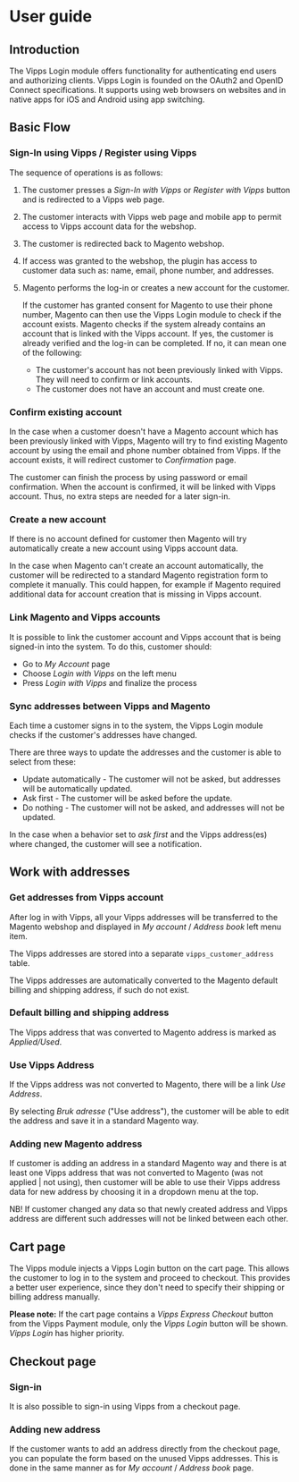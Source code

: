 <!-- START_METADATA
---
title: Login for Magento user guide
sidebar_label: User guide
sidebar_position: 30
hide_table_of_contents: true
pagination_next: null
pagination_prev: null
---
END_METADATA -->

# User guide

## Introduction

The Vipps Login module offers functionality for authenticating end users and authorizing clients.
Vipps Login is founded on the OAuth2 and OpenID Connect specifications.
It supports using web browsers on websites and in native apps for iOS and Android using app switching.

## Basic Flow

### Sign-In using Vipps / Register using Vipps

The sequence of operations is as follows:

1. The customer presses a *Sign-In with Vipps* or *Register with Vipps* button and is redirected to a Vipps web page.
1. The customer interacts with Vipps web page and mobile app to permit access to Vipps account data for the webshop.
1. The customer is redirected back to Magento webshop.
1. If access was granted to the webshop, the plugin has access to customer data such as: name, email, phone number, and addresses.
1. Magento performs the log-in or creates a new account for the customer.

    If the customer has granted consent for Magento to use their phone number, Magento can then use the Vipps Login module to check if the account exists.
    Magento checks if the system already contains an account that is linked with the Vipps account. If yes, the customer is already verified and the log-in can be completed.
    If no, it can mean one of the following:

    * The customer's account has not been previously linked with Vipps. They will need to confirm or link accounts.
    * The customer does not have an account and must create one.

### Confirm existing account

In the case when a customer doesn't have a Magento account which has been previously linked with Vipps,
Magento will try to find existing Magento account by using the email and phone number obtained from Vipps.
If the account exists, it will redirect customer to *Confirmation* page.

The customer can finish the process by using password or email confirmation.
When the account is confirmed, it will be linked with Vipps account. Thus, no extra steps are needed for a later sign-in.

<!--![Confirmation page](docs/images/confirmation.png)-->

### Create a new account

If there is no account defined for customer then Magento will try automatically create a new account using Vipps account data.

In the case when Magento can't create an account automatically, the customer will be redirected to a standard Magento registration form to complete it manually.
This could happen, for example if Magento required additional data for account creation that is missing in Vipps account.

### Link Magento and Vipps accounts

It is possible to link the customer account and Vipps account that is being signed-in into the system.
To do this, customer should:

 - Go to *My Account* page
 - Choose *Login with Vipps* on the left menu
 - Press *Login with Vipps* and finalize the process

<!--![Log in with Vipps](account-login-with-vipps.png)-->

### Sync addresses between Vipps and Magento

Each time a customer signs in to the system, the Vipps Login module checks if the customer's addresses have changed.

There are three ways to update the addresses and the customer is able to select from these:

 - Update automatically - The customer will not be asked, but addresses will be automatically updated.
 - Ask first - The customer will be asked before the update.
 - Do nothing - The customer will not be asked, and addresses will not be updated.

<!--![Logged-in with Vipps](account-logged-in-with-vipps.png)-->

In the case when a behavior set to *ask first* and the Vipps address(es) where changed, the customer will see a notification.


## Work with addresses

### Get addresses from Vipps account

After log in with Vipps, all your Vipps addresses will be transferred to the Magento webshop and displayed in *My account* / *Address book* left menu item.

The Vipps addresses are stored into a separate `vipps_customer_address` table.

The Vipps addresses are automatically converted to the Magento default billing and shipping address, if such do not exist.

### Default billing and shipping address

The Vipps address that was converted to Magento address is marked as *Applied/Used*.

<!--![Vipps applied addresses](account-vipps-addresses-applied.png)-->

### Use Vipps Address

If the Vipps address was not converted to Magento, there will be a link *Use Address*.

<!--![Vipps not applied addresses](account-vipps-addresses-not-applied.png)-->

By selecting *Bruk adresse* ("Use address"), the customer will be able to edit the address and save it in a standard Magento way.

<!--![Edit Vipps address](account-edit-vipps-address.png)-->

### Adding new Magento address

If customer is adding an address in a standard Magento way and there is at least one Vipps address that was not converted to Magento (was not applied | not using), then customer will be able to use their Vipps address data for new address by choosing it in a dropdown menu at the top.

<!--![Choose Vipps address](account-choose-vipps-address.png)-->

NB! If customer changed any data so that newly created address and Vipps address are different such addresses will not be linked between each other.

## Cart page

The Vipps module injects a Vipps Login button on the cart page. This allows the customer to log in to the system and proceed to checkout.
This provides a better user experience, since they don't need to specify their shipping or billing address manually.

**Please note:** If the cart page contains a *Vipps Express Checkout* button from the Vipps Payment module, only the *Vipps Login* button will be shown. *Vipps Login* has higher priority.

## Checkout page

### Sign-in

It is also possible to sign-in using Vipps from a checkout page.

<!--![Checkout Vipps Login](checkout-vipps-login.png)-->

### Adding new address

If the customer wants to add an address directly from the checkout page, you can populate the form based on the unused Vipps addresses.
This is done in the same manner as for *My account* / *Address book* page.

<!--![Checkout new address](checkout-new-address.png)-->
